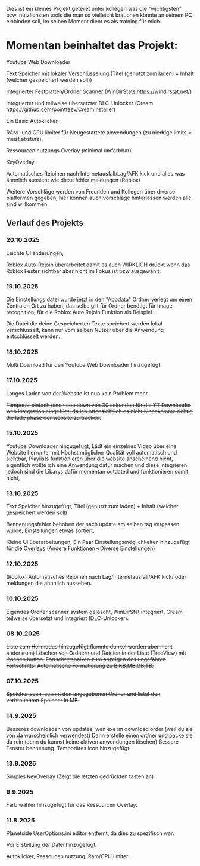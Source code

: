 Dies ist ein kleines Projekt geteilet unter kollegen was die "wichtigsten" bzw. nützlichsten tools die man so vielleicht brauchen könnte an seinem PC einbinden soll, im selben Moment dient es als training für mich.

# Momentan beinhaltet das Projekt:

Youtube Web Downloader

Text Speicher mit lokaler Verschlüsselung (Titel (genutzt zum laden) + Inhalt (welcher gespeichert werden soll))

Integrierter Festplatten/Ordner Scanner (WinDirStats https://windirstat.net/)

Integrierter und teilweise übersetzter DLC-Unlocker (Cream https://github.com/pointfeev/CreamInstaller)

Ein Basic Autoklicker,

RAM- und CPU limiter für Neugestartete anwendungen (zu niedrige limits = meist absturz),

Ressourcen nutzungs Overlay (minimal umfärbbar)

KeyOverlay

Automatisches Rejoinen nach Internetausfall/Lag/AFK kick und alles was ähnnlich aussieht wie diese fehler meldungen (Roblox)

Weitere Vorschläge werden von Freunden und Kollegen über diverse platformen gegeben, hier können auch vorschläge hinterlassen werden alle sind willkommen.



## Verlauf des Projekts

### 20.10.2025

Leichte UI änderungen,

Roblox Auto-Rejoin überarbeitet damit es auch WIRKLICH drückt wenn das Roblox Fester sichtbar aber nicht im Fokus ist bzw ausgewählt.

### 19.10.2025

Die Einstellungs datei wurde jetzt in den "Appdata" Ordner verlegt um einen Zentralen Ort zu haben,
das selbe gilt für Ordner benötigt für Image recognition, für die Roblox Auto Rejoin Funktion als Beispiel. 

Die Datei die deine Gespeicherten Texte speichert werden lokal verschlüsselt, 
kann nur vom selben Nutzer über die Anwendung entschlüsselt werden.

### 18.10.2025

Multi Download für den Youtube Web Downloader hinzugefügt.

### 17.10.2025

Langes Laden von der Website ist nun kein Problem mehr.

~~Temporär einfach einen cooldown von 30 sekunden für die YT Downloader web integration eingefügt, da ich offensichtlich es nicht hinbekomme richtig die lade phase der website zu tracken.~~

### 15.10.2025

Youtube Downloader hinzugefügt,
Lädt ein einzelnes Video über eine Website herrunter mit Höchst möglicher Qualität voll automatisch und sichtbar,
Playlists funktionieren über die website anscheinend nicht,
eigentlich wollte ich eine Anwendung dafür machen und diese integrieren jedoch sind die Libarys dafür momentan outdated und funktionieren somit nicht,

### 13.10.2025

Text Speicher hinzugefügt, 
Titel (genutzt zum laden) + Inhalt (welcher gespeichert werden soll)

Bennenungsfehler behoben der nach update am selben tag vergessen wurde,
Einstellungen etwas sortiert,

Kleine Ui überarbeitungen,
Ein Paar Einstellungsmöglichkeiten hinzugefügt für die Overlays (Andere Funktionen->Diverse Einstellungen)

### 12.10.2025

(Roblox) Automatisches Rejoinen nach Lag/Internetausfall/AFK kick/ oder meldungen die ähnnlich aussehen.

### 10.10.2025

Eigendes Ordner scanner system gelöscht, 
WinDirStat integriert,
Cream teilweise übersetzt und integriert (DLC-Unlocker).


### 08.10.2025

~~Liste zum Hellmodus hinzugefügt (konnte dunkel werden aber nicht andersrum)~~
~~Löschen von Ordnern und Dateien in der Liste (TreeView) mit löschen button.~~
~~Fortschrittsbalken zum anzeigen des ungefähren Fortschritts.~~
~~Automatische Formatierung zu B,KB,MB,GB,TB.~~

### 07.10.2025

~~Speicher scan, scannt den angegebenen Ordner und listet den verbrauchten Speicher in MB.~~

### 14.9.2025

Besseres downloaden von updates, wen exe im download order (weil du sie von da warscheinlich verwendest)
Dann erstelle einen ordner und packe sie da rein (denn du kannst keine aktiven anwendungen löschen)
Bessere Fenster bennenung.
Temporäres icon hinzugefügt.


### 13.9.2025

Simples KeyOverlay (Zeigt die letzten gedrückten tasten an)


### 9.9.2025

Farb wähler hinzugefügt für das Ressourcen Overlay. 


### 11.8.2025

Planetside UserOptions.ini editor entfernt,
da dies zu spezifisch war.


Vor Erstellung der Datei hinzugefügt:

Autoklicker,
Ressoucen nutzung,
Ram/CPU limiter.
